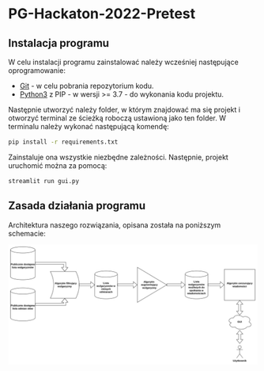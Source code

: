 # PG-Hackaton-2022-Pretest

## Instalacja programu

W celu instalacji programu zainstalować należy wcześniej następujące oprogramowanie:

- [Git](https://git-scm.com/) - w celu pobrania repozytorium kodu.
- [Python3](https://www.python.org/) z PIP - w wersji >= 3.7 - do wykonania kodu projektu.

Następnie utworzyć należy folder, w którym znajdować ma się projekt i otworzyć terminal ze ścieżką roboczą ustawioną jako ten folder.
W terminalu należy wykonać następującą komendę:

```bash
pip install -r requirements.txt
```

Zainstaluje ona wszystkie niezbędne zależności.
Następnie, projekt uruchomić można za pomocą:

```bash
streamlit run gui.py
```

## Zasada działania programu

Architektura naszego rozwiązania, opisana została na poniższym schemacie:

![Schemat architektury](img/Schemat.png)